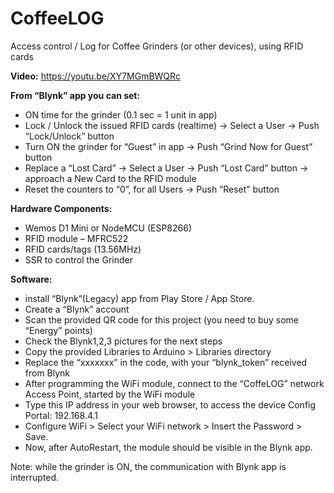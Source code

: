 # CoffeeLOG
Access control / Log for Coffee Grinders (or other devices), using RFID cards

**Video:** https://youtu.be/XY7MGmBWQRc

**From “Blynk” app you can set:**

- ON time for the grinder (0.1 sec = 1 unit in app)
- Lock / Unlock the issued RFID cards (realtime) -> Select a User -> Push “Lock/Unlock” button
- Turn ON the grinder for “Guest” in app → Push “Grind Now for Guest” button
- Replace a “Lost Card”  -> Select a User ->  Push “Lost Card” button -> approach a New Card to the RFID module
- Reset the counters to “0”, for all Users → Push “Reset” button

**Hardware Components:**

- Wemos D1 Mini or NodeMCU (ESP8266)
- RFID module – MFRC522
- RFID cards/tags (13.56MHz)
- SSR to control the Grinder

**Software:**

- install “Blynk”(Legacy) app from Play Store / App Store.
- Create a “Blynk” account
- Scan the provided QR code for this project (you need to buy some “Energy” points)
- Check the Blynk1,2,3 pictures for the next steps
- Copy the provided Libraries to Arduino > Libraries directory
- Replace the “xxxxxxx” in the code, with your “blynk_token” received from Blynk
- After programming the WiFi module, connect to the “CoffeLOG” network Access Point, started by the WiFi module
- Type this IP address in your web browser, to access the device Config Portal: 192.168.4.1
- Configure WiFi > Select your WiFi network > Insert the Password  > Save.
- Now, after AutoRestart, the module should be visible in the Blynk app.

Note: while the grinder is ON, the communication with Blynk app is interrupted.

